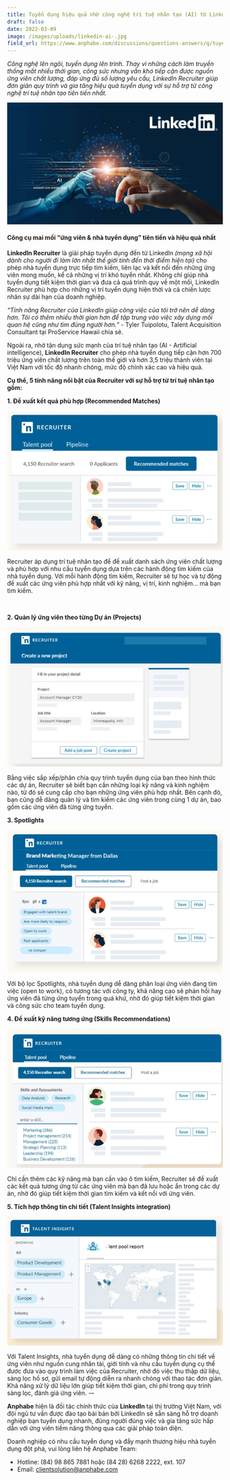 ```yaml
---
title: Tuyển dụng hiệu quả nhờ công nghệ trí tuệ nhân tạo (AI) từ LinkedIn
draft: false
date: 2022-03-09
image: /images/uploads/linkedin-ai-.jpg
field_url: https://www.anphabe.com/discussions/questions-answers/q/tuyen-dung-hieu-qua-nho-cong-nghe-tri-tue-nhan-tao-ai-tu-linkedin/40432/answer
---
```

*Công nghệ lên ngôi, tuyển dụng lên trình. Thay vì những cách làm truyền thống mất nhiều thời gian, công sức nhưng vẫn khó tiếp cận được nguồn ứng viên chất lượng, đáp ứng đủ số lượng yêu cầu, LinkedIn Recruiter giúp đơn giản quy trình và gia tăng hiệu quả tuyển dụng với sự hỗ trợ từ công nghệ trí tuệ nhân tạo tiên tiến nhất.* 

![Tuyển dụng hiệu quả nhờ công nghệ trí tuệ nhân tạo (AI) từ LinkedIn](/images/uploads/linkedin-ai-.jpg "Tuyển dụng hiệu quả nhờ công nghệ trí tuệ nhân tạo (AI) từ LinkedIn")



#### **Công cụ mai mối “ứng viên & nhà tuyển dụng” tiên tiến và hiệu quả nhất**


**LinkedIn Recruiter** là giải pháp tuyển dụng đến từ LinkedIn *(mạng xã hội dành cho người đi làm lớn nhất thế giới tính đến thời điểm hiện tại)* cho phép nhà tuyển dụng trực tiếp tìm kiếm, liên lạc và kết nối đến những ứng viên mong muốn, kể cả những vị trí khó tuyển nhất. Không chỉ giúp nhà tuyển dụng tiết kiệm thời gian và đưa cả quá trình quy về một mối, LinkedIn Recruiter phù hợp cho những vị trí tuyển dụng hiện thời và cả chiến lược nhân sự dài hạn của doanh nghiệp. 


*“Tính năng Recruiter của LinkedIn giúp công việc của tôi trở nên dễ dàng hơn. Tôi có thêm nhiều thời gian hơn để tập trung vào việc xây dựng mối quan hệ cũng như tìm đúng người hơn.”* - Tyler Tuipolotu, Talent Acquisition Consultant tại ProService Hawaii chia sẻ. 


Ngoài ra, nhờ tận dụng sức mạnh của trí tuệ nhân tạo (AI - Artificial intelligence), **LinkedIn Recruiter** cho phép nhà tuyển dụng tiếp cận hơn 700 triệu ứng viên chất lượng trên toàn thế giới và hơn 3,5 triệu thành viên tại Việt Nam với tốc độ nhanh chóng, mức độ chính xác cao và hiệu quả. 


**Cụ thể, 5 tính năng nổi bật của Recruiter với sự hỗ trợ từ trí tuệ nhân tạo gồm:** 



**1. Đề xuất kết quả phù hợp (Recommended Matches)**

![](/images/uploads/recruiter-talentpool.jpg)

Recruiter áp dụng trí tuệ nhân tạo để đề xuất danh sách ứng viên chất lượng và phù hợp với nhu cầu tuyển dụng dựa trên các hành động tìm kiếm của nhà tuyển dụng. Với mỗi hành động tìm kiếm, Recruiter sẽ tự học và tự động đề xuất các ứng viên phù hợp nhất với kỹ năng, vị trí, kinh nghiệm... mà bạn tìm kiếm. 

![]()

**2. Quản lý ứng viên theo từng Dự án (Projects)**

![](/images/uploads/recruiter-project.jpg)


Bằng việc sắp xếp/phân chia quy trình tuyển dụng của bạn theo hình thức các dự án, Recruiter sẽ biết bạn cần những loại kỹ năng và kinh nghiệm nào, từ đó sẽ cung cấp cho bạn những ứng viên phù hợp nhất. Bên cạnh đó, bạn cũng dễ dàng quản lý và tìm kiếm các ứng viên trong cùng 1 dự án, bao gồm các ứng viên đã từng ứng tuyển. 

**3. Spotlights** 

![](/images/uploads/recruiter-spotlight.jpg)

Với bộ lọc Spotlights, nhà tuyển dụng dễ dàng phân loại ứng viên đang tìm việc (open to work), có tương tác với công ty, khả năng cao sẽ phản hồi hay ứng viên đã từng ứng tuyển trong quá khứ, nhờ đó giúp tiết kiệm thời gian và công sức cho team tuyển dụng. 

**4. Đề xuất kỹ năng tương ứng (Skills Recommendations)** 

![](/images/uploads/recruiter-skill-recommendation.jpg)


Chỉ cần thêm các kỹ năng mà bạn cần vào ô tìm kiếm, Recruiter sẽ đề xuất các kết quả tương ứng từ các ứng viên mà bạn đã lưu hoặc ẩn trong các dự án, nhờ đó giúp tiết kiệm thời gian tìm kiếm và kết nối với ứng viên. 

**5. Tích hợp thông tin chi tiết (Talent Insights integration)** 

![](/images/uploads/recruiter-talent-insight.jpg)


Với Talent Insights, nhà tuyển dụng dễ dàng có những thông tin chi tiết về ứng viên như nguồn cung nhân tài, giới tính và nhu cầu tuyển dụng cụ thể đươc đưa vào quy trình làm việc của Recruiter, nhờ đó việc thu thập dữ liệu, sàng lọc hồ sơ, gửi email tự động diễn ra nhanh chóng với thao tác đơn giản. Khả năng xử lý dữ liệu lớn giúp tiết kiệm thời gian, chi phí trong quy trình sàng lọc, đánh giá ứng viên. 
-–

**Anphabe** hiện là đối tác chính thức của **LinkedIn** tại thị trường Việt Nam, với đội ngũ tư vấn được đào tạo bài bản bởi LinkedIn sẽ sẵn sàng hỗ trợ doanh nghiệp bạn tuyển dụng nhanh, đúng người đúng việc và gia tăng sức hấp dẫn với ứng viên tiềm năng thông qua các giải pháp toàn diện.

Doanh nghiệp có nhu cầu tuyển dụng và đẩy mạnh thương hiệu nhà tuyển dụng đột phá, vui lòng liên hệ Anphabe Team:
- Hotline: (84) 98 865 7881 hoặc (84 28) 6268 2222, ext. 107
- Email: clientsolution@anphabe.com